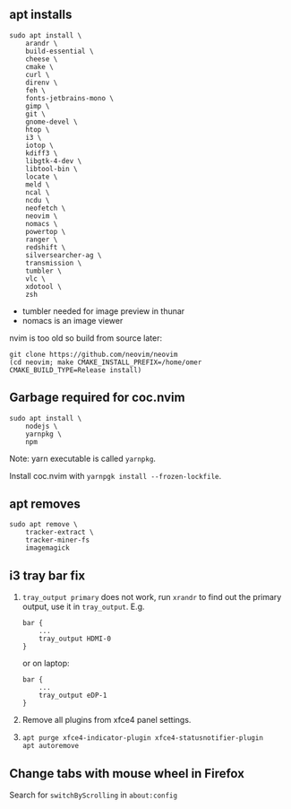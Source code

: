## apt installs

```
sudo apt install \
    arandr \
    build-essential \
    cheese \
    cmake \
    curl \
    direnv \
    feh \
    fonts-jetbrains-mono \
    gimp \
    git \
    gnome-devel \
    htop \
    i3 \
    iotop \
    kdiff3 \
    libgtk-4-dev \
    libtool-bin \
    locate \
    meld \
    ncal \
    ncdu \
    neofetch \
    neovim \
    nomacs \
    powertop \
    ranger \
    redshift \
    silversearcher-ag \
    transmission \
    tumbler \
    vlc \
    xdotool \
    zsh
```

- tumbler needed for image preview in thunar
- nomacs is an image viewer

nvim is too old so build from source later:

```
git clone https://github.com/neovim/neovim
(cd neovim; make CMAKE_INSTALL_PREFIX=/home/omer CMAKE_BUILD_TYPE=Release install)
```

## Garbage required for coc.nvim

```
sudo apt install \
    nodejs \
    yarnpkg \
    npm
```

Note: yarn executable is called `yarnpkg`.

Install coc.nvim with `yarnpgk install --frozen-lockfile`.

## apt removes

```
sudo apt remove \
    tracker-extract \
    tracker-miner-fs
    imagemagick
```

## i3 tray bar fix


1. `tray_output primary` does not work, run `xrandr` to find out the primary
   output, use it in `tray_output`. E.g.

   ```
   bar {
       ...
       tray_output HDMI-0
   }
   ```

   or on laptop:

   ```
   bar {
       ...
       tray_output eDP-1
   }
   ```

2. Remove all plugins from xfce4 panel settings.

3. ```
   apt purge xfce4-indicator-plugin xfce4-statusnotifier-plugin
   apt autoremove
   ```

## Change tabs with mouse wheel in Firefox

Search for `switchByScrolling` in `about:config`
